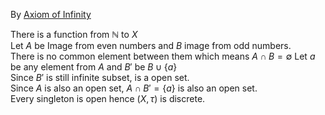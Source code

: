 
By [Axiom of Infinity](https://en.wikipedia.org/wiki/Zermelo%E2%80%93Fraenkel_set_theory#7._Axiom_of_infinity)

There is a function from $\mathbb{N}$ to $X$  
Let $A$ be Image from even numbers and $B$ image from odd numbers.  
There is no common element between them which means
$A\cap B=\emptyset$
Let $a$ be any element from $A$ and $B'$ be $B\cup \left\{ a\right\}$  
Since $B'$ is still infinite subset, is a open set.  
Since $A$ is also an open set, $A \cap B' = \{a\}$ is also an open set.  
Every singleton is open hence $(X,\tau)$ is discrete.
